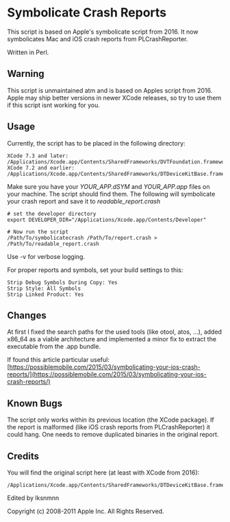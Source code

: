 # Symbolicate Crash Reports
This script is based on Apple's symbolicate script from 2016. It now symbolicates Mac and iOS crash reports from PLCrashReporter.

Written in Perl.

## Warning
This script is unmaintained atm and is based on Apples script from 2016. Apple may ship better versions in newer XCode releases, so try to use them if this script isnt working for you.

## Usage

Currently, the script has to be placed in the following directory:
```
XCode 7.3 and later: /Applications/Xcode.app/Contents/SharedFrameworks/DVTFoundation.framework/Versions/A/Resources/ 
XCode 7.2 and earlier: /Applications/Xcode.app/Contents/SharedFrameworks/DTDeviceKitBase.framework/Versions/A/Resources/
```

Make sure you have your *YOUR_APP.dSYM* and *YOUR_APP.app* files on your machine. The script should find them. The following will symbolicate your crash report and save it to *readable_report.crash*

```
# set the developer directory
export DEVELOPER_DIR="/Applications/Xcode.app/Contents/Developer"

# Now run the script
/Path/To/symbolicatecrash /Path/To/report.crash > /Path/To/readable_report.crash
```

Use -v for verbose logging.

For proper reports and symbols, set your build settings to this:
```
Strip Debug Symbols During Copy: Yes
Strip Style: All Symbols
Strip Linked Product: Yes
```

## Changes

At first I fixed the search paths for the used tools (like otool, atos, ...), added x86_64 as a viable architecture and implemented a minor fix to extract the executable from the .app bundle.

If found this article particular useful: [https://possiblemobile.com/2015/03/symbolicating-your-ios-crash-reports/](https://possiblemobile.com/2015/03/symbolicating-your-ios-crash-reports/)

## Known Bugs

The script only works within its previous location (the XCode package). If the report is malformed (like iOS crash reports from PLCrashReporter) it could hang. One needs to remove duplicated binaries in the original report. 

## Credits

You will find the original script here (at least with XCode from 2016): 
```
/Applications/Xcode.app/Contents/SharedFrameworks/DTDeviceKitBase.framework/Versions/A/Resources/symbolicatecrash
```

Edited by lksnmnn

Copyright (c) 2008-2011 Apple Inc. All Rights Reserved.
